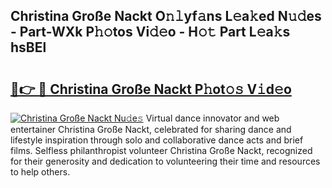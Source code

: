 ## Christina Große Nackt O𝚗𝚕yf𝚊ns L𝚎a𝚔ed N𝚞𝚍es - Part-WXk P𝚑𝚘tos Vi𝚍𝚎o - H𝚘𝚝 Part L𝚎a𝚔s hsBEl

# <h2><a href="http://kf9xc8.oniu.top/?m=Christina+Gro%c3%9fe+Nackt">🔗👉 🔴 Christina Große Nackt P𝚑ot𝚘𝚜 V𝚒d𝚎o</a></h2>

[![Christina Große Nackt Nu𝚍e𝚜](https://i.imgur.com/0qMVB7G.gif)](http://kf9xc8.oniu.top/?m=Christina+Gro%c3%9fe+Nackt)
Virtual dance innovator and web entertainer Christina Große Nackt, celebrated for sharing dance and lifestyle inspiration through solo and collaborative dance acts and brief films. Selfless philanthropist volunteer Christina Große Nackt, recognized for their generosity and dedication to volunteering their time and resources to help others.  
